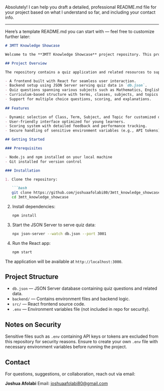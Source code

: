 Absolutely! I can help you draft a detailed, professional README.md file for your project based on what I understand so far, and including your contact info.

---

Here’s a template README.md you can start with — feel free to customize further later:

````markdown
# 3MTT Knowledge Showcase

Welcome to the **3MTT Knowledge Showcase** project repository. This project is designed as a comprehensive knowledge platform tailored primarily for Nigerian Primary 1 educational content aligned with the national curriculum.

## Project Overview

The repository contains a quiz application and related resources to support learning and assessment for young students. It includes:

- A frontend built with React for seamless user interaction.
- Backend setup using JSON Server serving quiz data in `db.json`.
- Quiz questions spanning various subjects such as Mathematics, English, Science, and more.
- Curriculum-based structure with terms, classes, subjects, and topics for precise content targeting.
- Support for multiple choice questions, scoring, and explanations.
  
## Features

- Dynamic selection of Class, Term, Subject, and Topic for customized quiz generation.
- User-friendly interface optimized for young learners.
- Scoring system with detailed feedback and performance tracking.
- Secure handling of sensitive environment variables (e.g., API tokens) excluded from the repo.

## Getting Started

### Prerequisites

- Node.js and npm installed on your local machine
- Git installed for version control

### Installation

1. Clone the repository:

   ```bash
   git clone https://github.com/joshuaafolabi80/3mtt_knowledge_showcase.git
   cd 3mtt_knowledge_showcase
````

2. Install dependencies:

   ```bash
   npm install
   ```

3. Start the JSON Server to serve quiz data:

   ```bash
   npx json-server --watch db.json --port 3001
   ```

4. Run the React app:

   ```bash
   npm start
   ```

The application will be available at `http://localhost:3000`.

## Project Structure

* `db.json` — JSON Server database containing quiz questions and related data.
* `backend/` — Contains environment files and backend logic.
* `src/` — React frontend source code.
* `.env` — Environment variables file (not included in repo for security).

## Notes on Security

Sensitive files such as `.env` containing API keys or tokens are excluded from this repository for security reasons. Ensure to create your own `.env` file with necessary environment variables before running the project.

## Contact

For questions, suggestions, or collaboration, reach out via email:

**Joshua Afolabi**
Email: [joshuaafolabi80@gmail.com](mailto:joshuaafolabi80@gmail.com)
